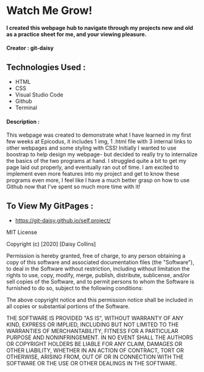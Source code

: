 # Watch Me Grow! 
#### I created this webpage hub to navigate through my projects new and old as a practice sheet for me, and your viewing pleasure. 
#### Creator : git-daisy

## Technologies Used :

* HTML  
* CSS 
* Visual Studio Code 
* Github
* Terminal 

#### Description :
This webpage was created to demonstrate what I have learned in my first few weeks at Epicodus, it includes 1 img,  1 .html file with 3 internal links to other webpages and some styling with CSS! Initially
I wanted to use boostrap to help design my webpage- but decided to really try to internalize the basics of the two programs at hand. I struggled quite a bit to get my page 
laid out properly, and eventually ran out of time. I am excited to implement even more features into my project and get to know these programs even more, I feel like I have a much better grasp on how to use Github now that I've spent so much more time with it!


## To View My GitPages :
* https://git-daisy.github.io/self.project/




MIT License

Copyright (c) [2020] [Daisy Collins]

Permission is hereby granted, free of charge, to any person obtaining a copy
of this software and associated documentation files (the "Software"), to deal
in the Software without restriction, including without limitation the rights
to use, copy, modify, merge, publish, distribute, sublicense, and/or sell
copies of the Software, and to permit persons to whom the Software is
furnished to do so, subject to the following conditions:

The above copyright notice and this permission notice shall be included in all
copies or substantial portions of the Software.

THE SOFTWARE IS PROVIDED "AS IS", WITHOUT WARRANTY OF ANY KIND, EXPRESS OR
IMPLIED, INCLUDING BUT NOT LIMITED TO THE WARRANTIES OF MERCHANTABILITY,
FITNESS FOR A PARTICULAR PURPOSE AND NONINFRINGEMENT. IN NO EVENT SHALL THE
AUTHORS OR COPYRIGHT HOLDERS BE LIABLE FOR ANY CLAIM, DAMAGES OR OTHER
LIABILITY, WHETHER IN AN ACTION OF CONTRACT, TORT OR OTHERWISE, ARISING FROM,
OUT OF OR IN CONNECTION WITH THE SOFTWARE OR THE USE OR OTHER DEALINGS IN THE
SOFTWARE.
